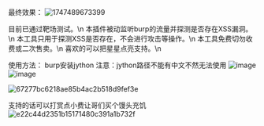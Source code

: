 最终效果：
![1747489673399](https://github.com/user-attachments/assets/571f1304-7c8b-4ba5-9719-0dba6b05e518)

目前已通过靶场测试。\n
本插件被动监听burp的流量并探测是否存在XSS漏洞。\n
本工具只用于探测XSS是否存在，不会进行攻击等操作。\n
本工具免费切勿收费或二次售卖。\n
喜欢的可以把星星点亮支持。\n

使用方法：
burp安装jython
注意：jython路径不能有中文不然无法使用
![image](https://github.com/user-attachments/assets/997ba1fc-2cfc-4019-8806-8fee1571f00c)
![image](https://github.com/user-attachments/assets/6fdd90e5-e24a-4dee-b742-cefa8caeeb9b)


![67277bc6218ae85b4ac2b518d9fef3e](https://github.com/user-attachments/assets/2d6e8996-9b5e-4abd-9cdc-6e5613b425bc)

支持的话可以打赏点小费让哥们买个馒头充饥
![e22c44d2351b15171480c391a1b732f](https://github.com/user-attachments/assets/224cfda9-8666-489b-9b4b-0209e2166aa6)
